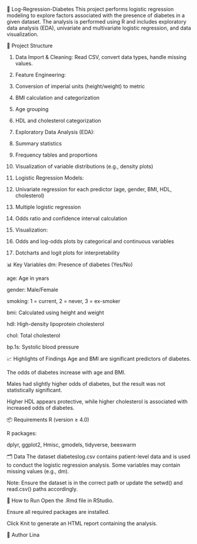 🧪 Log-Regression-Diabetes
This project performs logistic regression modeling to explore factors associated with the presence of diabetes in a given dataset. The analysis is performed using R and includes exploratory data analysis (EDA), univariate and multivariate logistic regression, and data visualization.

📁 Project Structure
1. Data Import & Cleaning: Read CSV, convert data types, handle missing values.

2. Feature Engineering:

3. Conversion of imperial units (height/weight) to metric

4. BMI calculation and categorization

5. Age grouping

6. HDL and cholesterol categorization

7. Exploratory Data Analysis (EDA):

8. Summary statistics

9. Frequency tables and proportions

10. Visualization of variable distributions (e.g., density plots)

11. Logistic Regression Models:

12. Univariate regression for each predictor (age, gender, BMI, HDL, cholesterol)

13. Multiple logistic regression

14. Odds ratio and confidence interval calculation

15. Visualization:

16. Odds and log-odds plots by categorical and continuous variables

17. Dotcharts and logit plots for interpretability

📊 Key Variables
dm: Presence of diabetes (Yes/No)

age: Age in years

gender: Male/Female

smoking: 1 = current, 2 = never, 3 = ex-smoker

bmi: Calculated using height and weight

hdl: High-density lipoprotein cholesterol

chol: Total cholesterol

bp.1s: Systolic blood pressure

📈 Highlights of Findings
Age and BMI are significant predictors of diabetes.

The odds of diabetes increase with age and BMI.

Males had slightly higher odds of diabetes, but the result was not statistically significant.

Higher HDL appears protective, while higher cholesterol is associated with increased odds of diabetes.

📦 Requirements
R (version ≥ 4.0)

R packages:

dplyr, ggplot2, Hmisc, gmodels, tidyverse, beeswarm

🗂 Data
The dataset diabeteslog.csv contains patient-level data and is used to conduct the logistic regression analysis. Some variables may contain missing values (e.g., dm).

Note: Ensure the dataset is in the correct path or update the setwd() and read.csv() paths accordingly.

🚀 How to Run
Open the .Rmd file in RStudio.

Ensure all required packages are installed.

Click Knit to generate an HTML report containing the analysis.

🧠 Author
Lina

